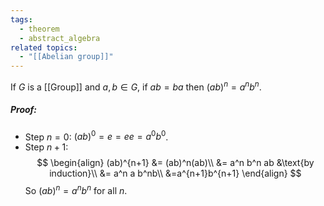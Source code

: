 ```yaml
---
tags:
  - theorem
  - abstract_algebra
related topics:
  - "[[Abelian group]]"
---
```

If $G$ is a [[Group]] and $a,b\in G$, if $ab=ba$ then $(ab)^n=a^nb^n$.
##### Proof:
- Step $n=0$:
	$(ab)^0=e=ee=a^0 b^0$.
- Step $n+1$:$$
	\begin{align}
		(ab)^{n+1}
		&= (ab)^n(ab)\\
		&= a^n b^n ab
			&\text{by induction}\\
		&= a^n a b^nb\\
		&=a^{n+1}b^{n+1}
	\end{align}
	$$
So $(ab)^n=a^nb^n$ for all $n$.
